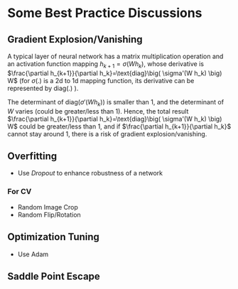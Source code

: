 # Some Best Practice Discussions

## Gradient Explosion/Vanishing

A typical layer of neural network has a matrix multiplication operation and an activation function mapping $h_{k+1}=\sigma(W h_k)$,
whose derivative is $\frac{\partial h_{k+1}}{\partial h_k}=\text{diag}\big( \sigma'(W h_k) \big) W$ (for $\sigma(.)$ is a 2d to 1d mapping function, its derivative can be represented by $\text{diag}(.)$ ).

The determinant of $\text{diag}\big( \sigma'(W h_k) \big)$ is smaller than $1$, and the determinant of $W$ varies (could be greater/less than $1$).
Hence, the total result $\frac{\partial h_{k+1}}{\partial h_k}=\text{diag}\big( \sigma'(W h_k) \big) W$ could be greater/less than $1$, and if $\frac{\partial h_{k+1}}{\partial h_k}$ cannot stay around $1$, there is a risk of gradient explosion/vanishing.

## Overfitting

* Use *Dropout* to enhance robustness of a network 

### For CV

* Random Image Crop
* Random Flip/Rotation

## Optimization Tuning

* Use Adam

## Saddle Point Escape
